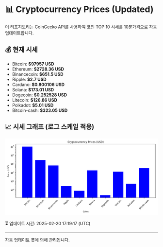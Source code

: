 
# 📊 Cryptocurrency Prices (Updated)

이 리포지토리는 CoinGecko API를 사용하여 코인 TOP 10 시세를 10분가격으로 자동 업데이트합니다.

## 💰 현재 시세
- Bitcoin: **$97957 USD**
- Ethereum: **$2728.36 USD**
- Binancecoin: **$651.5 USD**
- Ripple: **$2.7 USD**
- Cardano: **$0.800106 USD**
- Solana: **$173.01 USD**
- Dogecoin: **$0.252528 USD**
- Litecoin: **$126.86 USD**
- Polkadot: **$5.01 USD**
- Bitcoin-cash: **$323.05 USD**

## 📈 시세 그래프 (로그 스케일 적용)
![Crypto Prices](crypto_prices.png)

⏳ 업데이트 시간: 2025-02-20 17:19:17 (UTC)

---
자동 업데이트 봇에 의해 관리됩니다.
